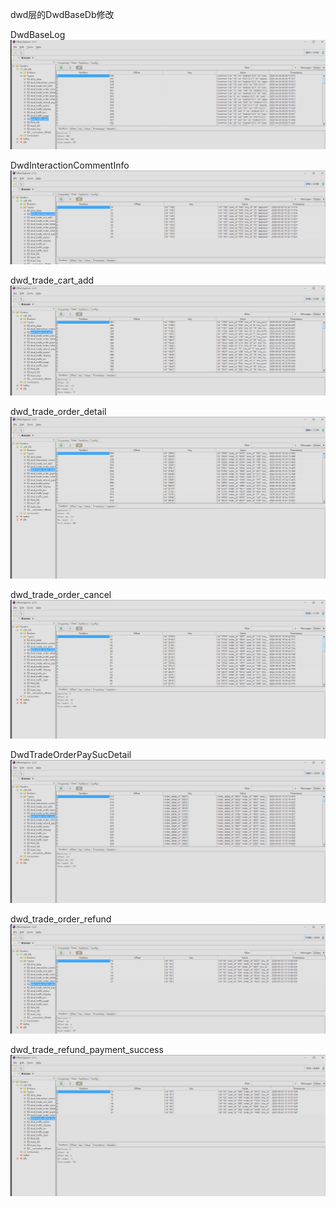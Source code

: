 dwd层的DwdBaseDb修改

DwdBaseLog
![img.png](img.png)

DwdInteractionCommentInfo
![img_1.png](img_1.png)

dwd_trade_cart_add
![img_2.png](img_2.png)

dwd_trade_order_detail
![img_3.png](img_3.png)

dwd_trade_order_cancel
![img_4.png](img_4.png)

DwdTradeOrderPaySucDetail
![img_5.png](img_5.png)

dwd_trade_order_refund
![img_6.png](img_6.png)

dwd_trade_refund_payment_success
![img_7.png](img_7.png)